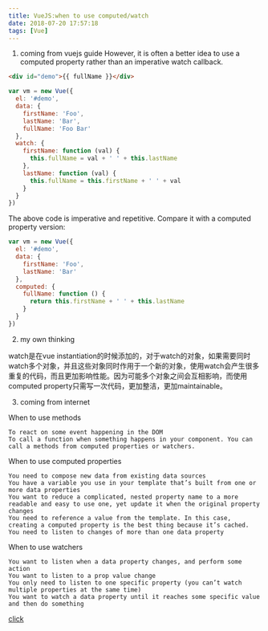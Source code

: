 ```yaml
---
title: VueJS:when to use computed/watch
date: 2018-07-20 17:57:18
tags: [Vue]
---
```


1. coming from vuejs guide
However, it is often a better idea to use a computed property rather than an imperative watch callback.
```html
<div id="demo">{{ fullName }}</div>
```
```js
var vm = new Vue({
  el: '#demo',
  data: {
    firstName: 'Foo',
    lastName: 'Bar',
    fullName: 'Foo Bar'
  },
  watch: {
    firstName: function (val) {
      this.fullName = val + ' ' + this.lastName
    },
    lastName: function (val) {
      this.fullName = this.firstName + ' ' + val
    }
  }
})
```
The above code is imperative and repetitive. Compare it with a computed property version:
```js
var vm = new Vue({
  el: '#demo',
  data: {
    firstName: 'Foo',
    lastName: 'Bar'
  },
  computed: {
    fullName: function () {
      return this.firstName + ' ' + this.lastName
    }
  }
})
```

2. my own thinking

watch是在vue instantiation的时候添加的，对于watch的对象，如果需要同时watch多个对象，并且这些对象同时作用于一个新的对象，使用watch会产生很多重复的代码，而且更加影响性能。因为可能多个对象之间会互相影响，而使用computed property只需写一次代码，更加整洁，更加maintainable。

3. coming from internet

When to use methods

    To react on some event happening in the DOM
    To call a function when something happens in your component. You can call a methods from computed properties or watchers.

When to use computed properties

    You need to compose new data from existing data sources
    You have a variable you use in your template that’s built from one or more data properties
    You want to reduce a complicated, nested property name to a more readable and easy to use one, yet update it when the original property changes
    You need to reference a value from the template. In this case, creating a computed property is the best thing because it’s cached.
    You need to listen to changes of more than one data property

When to use watchers

    You want to listen when a data property changes, and perform some action
    You want to listen to a prop value change
    You only need to listen to one specific property (you can’t watch multiple properties at the same time)
    You want to watch a data property until it reaches some specific value and then do something

[click](https://flaviocopes.com/vue-methods-watchers-computed-properties/)
